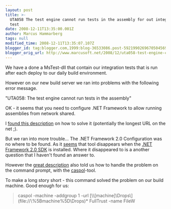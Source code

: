 ```yaml
---
layout: post
title: >-
  UTA058 The test engine cannot run tests in the assembly for out integration
  test
date: 2008-12-11T13:35:00.001Z
author: Marcus Hammarberg
tags: null
modified_time: 2008-12-11T13:35:07.107Z
blogger_id: tag:blogger.com,1999:blog-36533086.post-5921990269670504569
blogger_orig_url: http://www.marcusoft.net/2008/12/uta058-test-engine-cannot-run-tests-in.html
---
```




We have a done a MsTest-dll that contain our integration tests that is
run after each deploy to our daily build environment.

However on our new build server we ran into problems with the following
error message.

"UTA058: The test engine cannot run tests in the assembly"

OK - it seems that you need to configure .NET Framework to allow running
assemblies from network shared.

I <a
href="http://blogs.msdn.com/charles_sterling/archive/2008/06/03/the-test-engine-cannot-run-tests-in-the-assembly-tests-dll-because-the-assembly-is-not-fully-trusted-by-net-framework-security-policy.aspx"
target="_blank">found this description</a> on how to solve it
(potentially the longest URL on the net ;).

But we ran into more trouble... The .NET Framework 2.0 Configuration was
no where to be found. As it
<a href="http://blogs.msdn.com/astebner/archive/2005/12/19/505734.aspx"
target="_blank">seems</a> that tool disappears when the [.NET Framework
2.0
SDK](http://www.microsoft.com/downloads/details.aspx?FamilyID=fe6f2099-b7b4-4f47-a244-c96d69c35dec&DisplayLang=en)
is installed. Where it disappeared to is a another question that I
haven't found an answer to.

However the <a
href="http://blogs.msdn.com/charles_sterling/archive/2008/06/03/the-test-engine-cannot-run-tests-in-the-assembly-tests-dll-because-the-assembly-is-not-fully-trusted-by-net-framework-security-policy.aspx"
target="_blank">great description</a> also told us how to handle the
problem on the command prompt, with the
<a href="http://msdn.microsoft.com/en-us/library/cb6t8dtz(VS.80).aspx"
target="_blank">caspol</a>-tool.

To make a long story short - this command solved the problem on our
build machine. Good enough for us:

> caspol -machine -addgroup 1 -url
> [\\\\\[machine\]\Drops\\](file://\\%5Bmachine%5D\Drops\)* FullTrust
> -name FileW
